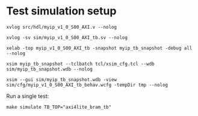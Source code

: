 # Test simulation setup



```
xvlog src/hdl/myip_v1_0_S00_AXI.v --nolog
```


```
xvlog -sv sim/myip_v1_0_S00_AXI_tb.sv --nolog
```


```
xelab -top myip_v1_0_S00_AXI_tb -snapshot myip_tb_snapshot -debug all --nolog
```


```
xsim myip_tb_snapshot --tclbatch tcl/xsim_cfg.tcl --wdb sim/myip_tb_snapshot.wdb --nolog
```


```
xsim --gui sim/myip_tb_snapshot.wdb -view sim/cfg/myip_v1_0_S00_AXI_tb_behav.wcfg -tempDir tmp --nolog
```


Run a single test:

```
make simulate TB_TOP="axi4lite_bram_tb"
```